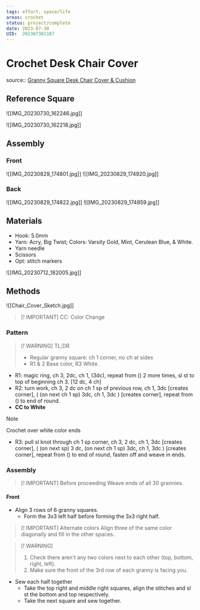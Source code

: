 ```yaml
---
tags: effort, space/life
areas: crochet 
status: project/complete
date: 2023-07-30
UID:  202307301107
---
```


# Crochet Desk Chair Cover
source:: [Granny Square Desk Chair Cover & Cushion](https://youtu.be/4ZobMntTbo0)

## Reference Square

![[IMG_20230730_162246.jpg]]

![[IMG_20230730_162218.jpg]]

## Assembly
### Front
![[IMG_20230829_174801.jpg]]
![[IMG_20230829_174920.jpg]]

### Back
![[IMG_20230829_174822.jpg]]
![[IMG_20230829_174859.jpg]]

## Materials
- Hook: 5.0mm
- Yarn: Acry, Big Twist; Colors: Varsity Gold, Mint, Cerulean Blue, & White.
- Yarn needle
- Scissors
- Opt: stitch markers

![[IMG_20230712_182005.jpg]]

## Methods

![[Chair_Cover_Sketch.jpg]]

> [! IMPORTANT] 
> CC: Color Change

### Pattern

> [! WARNING] TL;DR
> - Regular granny square: ch 1 corner, no ch at sides
> - R1 & 2 Base color, R3 White.

- R1: magic ring, ch 3, 2dc, ch 1, (3dc), repeat from () 2 more times, sl st to top of beginning ch 3. [12 dc, 4 ch]
- R2: turn work, ch 3, 2 dc on ch 1 sp of previous row, ch 1, 3dc [creates corner], ( (on next ch 1 sp) 3dc, ch 1, 3dc ) [creates corner], repeat from () to end of round.
- **CC to White**
> [!NOTE]
> Crochet over white color ends
- R3: pull sl knot through ch 1 sp corner, ch 3, 2 dc, ch 1, 3dc [creates corner], ( (on next sp) 3 dc, (on next ch 1 sp) 3dc, ch 1, 3dc ) [creates corner], repeat from () to end of round, fasten off and weave in ends.


### Assembly

> [! IMPORTANT] Before proceeding 
> Weave ends of all 30 grannies.

#### Front
- Align 3 rows of 6 granny squares.
	- Form the 3x3 left half before forming the 3x3 right half.

> [! IMPORTANT] Alternate colors
> Align three of the same color diagonally and fill in the other spaces.

> [! WARNING]
> 1. Check there aren't any two colors next to each other (top, bottom, right, left).
> 1. Make sure the front of the 3rd row of each granny is facing you.

- Sew each half together
	- Take the top right and middle right squares, align the stitches and sl st the bottom and top respectively.
	- Take the next square and sew together.